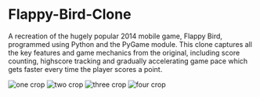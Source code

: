 # Flappy-Bird-Clone
A recreation of the hugely popular 2014 mobile game, Flappy Bird, programmed using Python and the PyGame module. 
This clone captures all the key features and game mechanics from the original, including score counting, highscore tracking and gradually accelerating game pace which gets faster every time the player scores a point.

![one crop](https://user-images.githubusercontent.com/100281768/177129372-404a92db-e3d0-4ab7-8dde-a272d8107c59.png)
![two crop](https://user-images.githubusercontent.com/100281768/177129379-17544f4c-15c1-4621-adb3-224f734ec852.png)
![three crop](https://user-images.githubusercontent.com/100281768/177129404-cab99590-8e8b-4fd8-bc9c-f5f8d55e0e45.png)
![four crop](https://user-images.githubusercontent.com/100281768/177129414-97d73de2-1344-474b-aa8b-5785fb040611.png)
